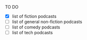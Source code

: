 TO DO
- [x] list of fiction podcasts
- [ ] list of general non-fiction podcasts
- [ ] list of comedy podcasts
- [ ] list of tech podcasts
